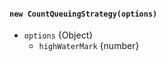 #### `new CountQueuingStrategy(options)`

<!-- YAML
added: v16.5.0
-->

* `options` {Object}
  * `highWaterMark` {number}
